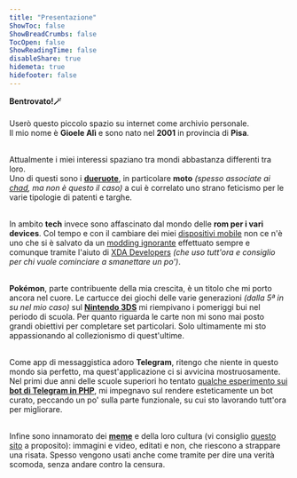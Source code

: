 ```yaml
---
title: "Presentazione"
ShowToc: false
ShowBreadCrumbs: false
TocOpen: false
ShowReadingTime: false
disableShare: true
hidemeta: true
hidefooter: false
---
```


<b>Bentrovato!🪄</b><br><br>
Userò questo piccolo spazio su internet come archivio personale.<br>
Il mio nome è <b>Gioele Alì</b> e sono nato nel <b>2001</b> in provincia di <b>Pisa</b>.<br><br>

Attualmente i miei interessi spaziano tra mondi abbastanza differenti tra loro.<br>
Uno di questi sono i [**dueruote**](https://gioeleali.github.io/motorcycle/), in particolare <b>moto</b> <i>(spesso associate ai <a href="https://it.frwiki.wiki/wiki/Chad_(argot)" target="_blank" rel="noopener noreferrer">chad</a>, ma non è questo il caso)</i> a cui è correlato uno strano feticismo per le varie tipologie di patenti e targhe.<br><br>

In ambito <b>tech</b> invece sono affascinato dal mondo delle <b>rom per i vari devices</b>. Col tempo e con il cambiare dei miei [dispositivi mobile](https://gioeleali.github.io/modding-android/) non ce n'è uno che si è salvato da un <a href="https://it.wikipedia.org/wiki/Modding#Modding_dispositivi_mobili" target="_blank" rel="noopener noreferrer">modding ignorante</a> effettuato sempre e comunque tramite l'aiuto di <a href="https://www.xda-developers.com/" target="_blank" rel="noopener noreferrer">XDA Developers</a> <i>(che uso tutt'ora e consiglio per chi vuole cominciare a smanettare un po')</i>.<br><br>

<b>Pokémon</b>, parte contribuente della mia crescita, è un titolo che mi porto ancora nel cuore. Le cartucce dei giochi delle varie generazioni <i>(dalla 5ª in su nel mio caso)</i> sul [**Nintendo 3DS**](https://gioeleali.github.io/videogames/) mi riempivano i pomeriggi bui nel periodo di scuola. Per quanto riguarda le carte non mi sono mai posto grandi obiettivi per completare set particolari. Solo ultimamente mi sto appassionando al collezionismo di quest'ultime.<br><br>

Come app di messaggistica adoro <b>Telegram</b>, ritengo che niente in questo mondo sia perfetto, ma quest'applicazione ci si avvicina mostruosamente. Nel primi due anni delle scuole superiori ho tentato <a href="/Telegram's Bots.zip" download>qualche esperimento sui <b>bot di Telegram in PHP</b></a>, mi impegnavo sul rendere esteticamente un bot curato, peccando un po' sulla parte funzionale, su cui sto lavorando tutt'ora per migliorare.<br><br>

Infine sono innamorato dei [**meme**](https://gioeleali.github.io/meme/) e della loro cultura (vi consiglio <a href="https://knowyourmeme.com/" target="_blank" rel="noopener noreferrer">questo sito</a> a proposito): immagini e video, editati e non, che riescono a strappare una risata. Spesso vengono usati anche come tramite per dire una verità scomoda, senza andare contro la censura.
